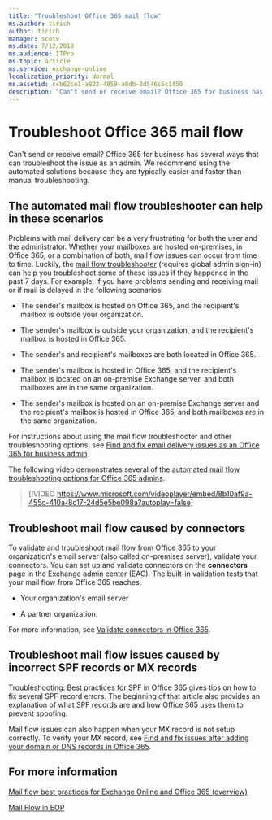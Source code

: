 ```yaml
---
title: "Troubleshoot Office 365 mail flow"
ms.author: tirich
author: tirich
manager: scotv
ms.date: 7/12/2018
ms.audience: ITPro
ms.topic: article
ms.service: exchange-online
localization_priority: Normal
ms.assetid: ccb62ce1-a822-4859-a0db-3d546c5c1f50
description: "Can't send or receive email? Office 365 for business has several ways that can troubleshoot the issue as an admin. We recommend using the automated solutions because they are typically easier and faster than manual troubleshooting."
---
```


# Troubleshoot Office 365 mail flow

Can't send or receive email? Office 365 for business has several ways that can troubleshoot the issue as an admin. We recommend using the automated solutions because they are typically easier and faster than manual troubleshooting.
  
## The automated mail flow troubleshooter can help in these scenarios

Problems with mail delivery can be a very frustrating for both the user and the administrator. Whether your mailboxes are hosted on-premises, in Office 365, or a combination of both, mail flow issues can occur from time to time. Luckily, the [mail flow troubleshooter](https://aka.ms/fixemail) (requires global admin sign-in) can help you troubleshoot some of these issues if they happened in the past 7 days. For example, if you have problems sending and receiving mail or if mail is delayed in the following scenarios: 
  
- The sender's mailbox is hosted on Office 365, and the recipient's mailbox is outside your organization.
    
- The sender's mailbox is outside your organization, and the recipient's mailbox is hosted in Office 365.
    
- The sender's and recipient's mailboxes are both located in Office 365.
    
- The sender's mailbox is hosted in Office 365, and the recipient's mailbox is located on an on-premise Exchange server, and both mailboxes are in the same organization.
    
- The sender's mailbox is hosted on an on-premise Exchange server and the recipient's mailbox is hosted in Office 365, and both mailboxes are in the same organization.
    
For instructions about using the mail flow troubleshooter and other troubleshooting options, see [Find and fix email delivery issues as an Office 365 for business admin](https://support.office.com/en-us/article/Find-and-fix-email-delivery-issues-as-an-Office-365-for-business-admin-e7758b99-1896-41db-bf39-51e2dba21de6).
  
The following video demonstrates several of the [automated mail flow troubleshooting options for Office 365 admins](https://support.office.com/en-us/article/Find-and-fix-email-delivery-issues-as-an-Office-365-for-business-admin-e7758b99-1896-41db-bf39-51e2dba21de6).
  
> [!VIDEO https://www.microsoft.com/videoplayer/embed/8b10af9a-455c-410a-8c17-24d5e5be098a?autoplay=false]
  
## Troubleshoot mail flow caused by connectors

To validate and troubleshoot mail flow from Office 365 to your organization's email server (also called on-premises server), validate your connectors. You can set up and validate connectors on the **connectors** page in the Exchange admin center (EAC). The built-in validation tests that your mail flow from Office 365 reaches: 
  
- Your organization's email server
    
- A partner organization.
    
For more information, see [Validate connectors in Office 365](use-connectors-to-configure-mail-flow/validate-connectors.md).
  
## Troubleshoot mail flow issues caused by incorrect SPF records or MX records

[Troubleshooting: Best practices for SPF in Office 365](http://technet.microsoft.com/library/3aff33c5-1416-4867-a23b-e0c0c5b4d2be.aspx#SPFTroubleshoot) gives tips on how to fix several SPF record errors. The beginning of that article also provides an explanation of what SPF records are and how Office 365 uses them to prevent spoofing. 
  
Mail flow issues can also happen when your MX record is not setup correctly. To verify your MX record, see [Find and fix issues after adding your domain or DNS records in Office 365](https://go.microsoft.com/fwlink/?LinkId=624017).
  
## For more information

[Mail flow best practices for Exchange Online and Office 365 (overview)](mail-flow-best-practices.md)
  
[Mail Flow in EOP](http://technet.microsoft.com/library/e109077e-cc85-4c19-ae40-d218ac7d0548.aspx)
  

